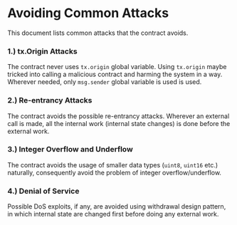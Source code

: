 # Avoiding Common Attacks
This document lists common attacks that the contract avoids.

### 1.) tx.Origin Attacks
The contract never uses `tx.origin` global variable. Using `tx.origin` maybe tricked into calling a malicious contract and harming the system in a way.
Wherever needed, only `msg.sender` global variable is used is used.

### 2.) Re-entrancy Attacks
The contract avoids the possible re-entrancy attacks. Wherever an external call is made, all the internal work (internal state changes) is done before the external work.

### 3.) Integer Overflow and Underflow
The contract avoids the usage of smaller data types (`uint8`, `uint16` etc.) naturally, consequently avoid the problem of integer overflow/underflow.

### 4.) Denial of Service
Possible DoS exploits, if any, are avoided using withdrawal design pattern, in which internal state are changed first before doing any external work.

